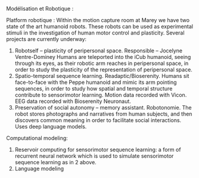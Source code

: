 
Modélisation et Robotique :

Platform robotique :  Within the motion capture room at Marey we have two state of the art humanoid robots.  These robots can be used as experimental stimuli in the investigation of human motor control and plasticity.  Several projects are currently underway:
1.  Robotself – plasticity of peripersonal space.  Responsible – Jocelyne Ventre-Dominey
Humans are teleported into the iCub humanoid, seeing through its eyes, as their robotic arm reaches in peripersonal space, in order to study the plasticity of the representation of peripersonal space.
2.  Spatio-temporal sequence learning.  Readaptic/Bioserenity.  Humans sit face-to-face with the Peppe humanoid and mimic its arm pointing sequences, in order to study how spatial and temporal structure contribute to sensorimotor learning.  Motion data recorded with Vicon.  EEG data recorded with Bioserenity Neuronaut.
3.  Preservation of social autonomy – memory assistant.  Robotonomie.  The robot stores photographs and narratives from human subjects, and then discovers common meaning in order to facilitate social interactions.  Uses deep language models.

Computational modeling:

1.  Reservoir computing for sensorimotor sequence learning:  a form of recurrent neural network which is used to simulate sensorimotor sequence learning as in 2 above.
2.  Language modeling 
